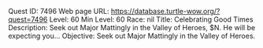Quest ID: 7496
Web page URL: https://database.turtle-wow.org/?quest=7496
Level: 60
Min Level: 60
Race: nil
Title: Celebrating Good Times
Description: Seek out Major Mattingly in the Valley of Heroes, $N. He will be expecting you...
Objective: Seek out Major Mattingly in the Valley of Heroes.

